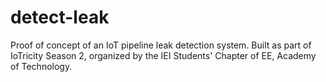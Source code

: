 # detect-leak
Proof of concept of an IoT pipeline leak detection system. Built as part of IoTricity Season 2, organized by the IEI Students' Chapter of EE, Academy of Technology.
